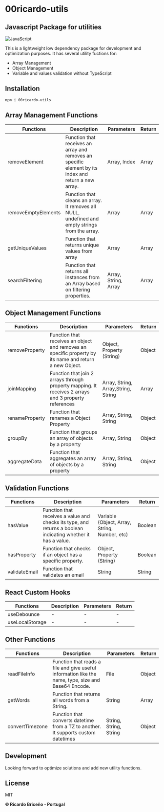 # 00ricardo-utils
## Javascript Package for utilities

![JavaScript](https://img.shields.io/badge/javascript-%23323330.svg?style=for-the-badge&logo=javascript&logoColor=%23F7DF1E)

This is a lightweight low dependency package for development and optimization purposes. 
It has several utility fuctions for:
- Array Management
- Object Management
- Variable and values validation without TypeScript

## Installation

```sh
npm i 00ricardo-utils
```
## Array Management Functions
| Functions | Description | Parameters | Return |
| ------ | ------ | ------ | ------ |
| removeElement | Function that receives an array and removes an specific element by its index and return a new array. | Array, Index | Array |
| removeEmptyElements | Function that cleans an array. It removes all NULL, undefined and empty strings from the array. | Array | Array |
| getUniqueValues | Function that returns unique values from array | Array | Array |
| searchFiltering | Function that returns all instances from an Array based on filtering properties. | Array, String, Array | Array |

## Object Management Functions
| Functions | Description | Parameters | Return |
| ------ | ------ | ------ | ------ |
| removeProperty | Function that receives an object and removes an specific property by its name and return a new Object. | Object, Property (String) | Object |
| joinMapping | Function that join 2 arrays through property mapping. It receives 2 arrays and 3 property references | Array, String, Array,String, String | Array |
| renameProperty | Function that renames a Object Property | Array, String, String | Object |
| groupBy | Function that groups an array of objects by a property|  Array, String | Object |
| aggregateData | Function that aggregates an array of objects by a property | Array, String, String | Object |


## Validation Functions
| Functions | Description | Parameters | Return |
| ------ | ------ | ------ | ------ |
| hasValue | Function that receives a value and checks its type, and returns a boolean indicating whether it has a value. | Variable (Object, Array, String, Number, etc) | Boolean |
| hasProperty | Function that checks if an object has a specific property. | Object, Property (String) | Boolean |
| validateEmail |Function that validates an email | String | String |

## React Custom Hooks
| Functions | Description | Parameters | Return |
| ------ | ------ | ------ | ------ |
| useDebounce | - | - | - |
| useLocalStorage | - | - | - |

## Other Functions
| Functions | Description | Parameters | Return |
| ------ | ------ | ------ | ------ |
| readFileInfo | Function that reads a file and give useful information like the name, type, size and Base64 Encode. | File | Object |
| getWords | Function that returns all words from a String. | String | Array |
| convertTimezone |Function that converts datetime from a TZ to another. It supports custom datetimes | String,  String, String | Object |

## Development

Looking forward to optimize solutions and add new utility functions.

## License

MIT

**© Ricardo Briceño - Portugal**

